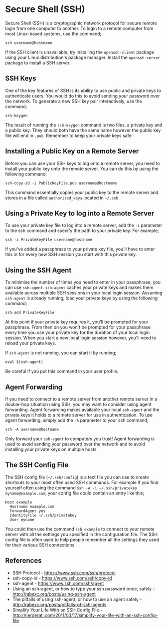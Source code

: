# Secure Shell (SSH) #

Secure Shell (SSH) is a cryptographic network protocol for secure remote login from one computer to another. To login to a remote computer from most Linux-based systems, use the command;

    ssh username@hostname

If the SSH client is unavailable, try installing the `openssh-client` package using your Linux distribution's package manager. Install the `openssh-server` package to install a SSH server.

## SSH Keys ##

One of the key features of SSH is its ability to use public and private keys to authenticate users. You would do this to avoid sending your password over the network. To generate a new SSH key pair interactively, use the command;

	ssh-keygen

The result of running the `ssh-keygen` command is two files, a private key and a public key. They should both have the same name however the public key file will end in `.pub`. Remember to keep your private keys safe.

## Installing a Public Key on a Remote Server ##

Before you can use your SSH keys to log onto a remote server, you need to install your public key onto the remote server.  You can do this by using the following command;

	ssh-copy-id -i PublicKeyFile.pub username@hostname

This command essentially copies your public key to the remote server and stores in a file called `authorized_keys` located in `~/.ssh`.

## Using a Private Key to log into a Remote Server ##

To use your private key file to log into a remote server, add the `-i` parameter to the ssh command and specify the path to your private key. For example;

	ssh -i PrivateKeyFile username@hostname

If you've added a passphrase to your private key file, you'll have to enter this in for every new SSH session you start with this private key.

## Using the SSH Agent ##

To minimise the number of times you need to enter in your passphrase, you can use `ssh-agent`. `ssh-agent` caches your private keys and makes them available across multiple SSH sessions in your local login session. Assuming `ssh-agent` is already running, load your private keys by using the following command;

	ssh-add PrivateKeyFile

At this point if your private key requires it, you'll be prompted for your passphrase. From then on you won't be prompted for your passphrase every time you use your private key for the duration of your local login session. When you start a new local login session however, you'll need to reload your private keys.

If `ssh-agent` is not running, you can start it by running;

	eval $(ssh-agent)

Be careful if you put this command in your user profile.

## Agent Forwarding ##

If you need to connect to a remote server from another remote server in a double-hop situation using SSH, you may want to consider using agent forwarding. Agent forwarding makes available your local `ssh-agent` and the private keys it holds to a remote server for use in authentication. To use agent forwarding, simply add the `-A` parameter to your ssh command;

	ssh -A username@hostname

Only forward your `ssh-agent` to computers you trust! Agent forwarding is used to avoid sending your password over the network and to avoid installing your private keys on multiple hosts.

## The SSH Config File ##

The SSH config file (`~/.ssh/config`) is a text file you can use to create shortcuts to your most often used SSH commands. For example if you find yourself often using the command `ssh -A -i ~/.ssh/privatekey myname@example.com`, your config file could contain an entry like this;

	Host example
	  Hostname example.com
	  ForwardAgent yes
	  IdentityFile ~/.ssh/privatekey
	  User myname

You could then use the command `ssh example` to connect to your remote server with all the settings you specified in the configuration file. The SSH config file is often used to help people remember all the settings they used for their various SSH connections.

## References ##

- SSH Protocol - https://www.ssh.com/ssh/protocol
- ssh-copy-id - https://www.ssh.com/ssh/copy-id
- ssh-agent - https://www.ssh.com/ssh/agent
- Using an ssh-agent, or how to type your ssh password once, safely - http://rabexc.org/posts/using-ssh-agent
- The pitfalls of using ssh-agent, or how to use an agent safely - http://rabexc.org/posts/pitfalls-of-ssh-agents
- Simplify Your Life With an SSH Config File - http://nerderati.com/2011/03/17/simplify-your-life-with-an-ssh-config-file
